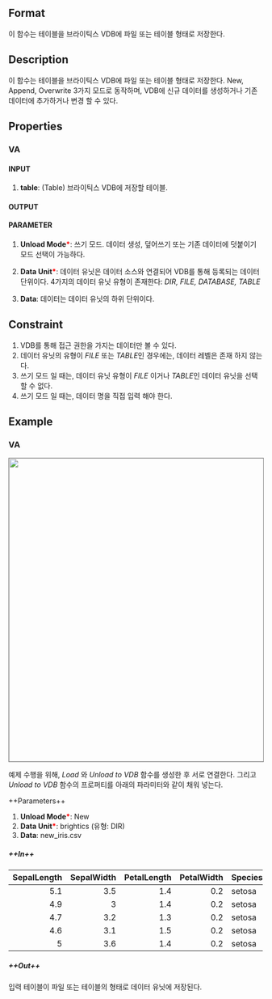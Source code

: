 ## Format
이 함수는 테이블을 브라이틱스 VDB에 파일 또는 테이블 형태로 저장한다.

## Description
이 함수는 테이블을 브라이틱스 VDB에 파일 또는 테이블 형태로 저장한다. New, Append, Overwrite 3가지 모드로 동작하며, VDB에 신규 데이터를 생성하거나 기존 데이터에 추가하거나 변경 할 수 있다.  

## Properties
### VA
#### INPUT
1. **table**: (Table) 브라이틱스 VDB에 저장할 테이블.
#### OUTPUT
#### PARAMETER
1. **Unload Mode**<b style="color:red">*</b>: 쓰기 모드. 데이터 생성, 덮어쓰기 또는 기존 데이터에 덧붙이기 모드 선택이 가능하다.

2. **Data Unit**<b style="color:red">*</b>: 데이터 유닛은 데이터 소스와 연결되어 VDB를 통해 등록되는 데이터 단위이다. 
4가지의 데이터 유닛 유형이 존재한다: *DIR, FILE, DATABASE, TABLE* 

3. **Data**: 데이터는 데이터 유닛의 하위 단위이다.

## Constraint
1. VDB를 통해 접근 권한을 가지는 데이터만 볼 수 있다. 
2. 데이터 유닛의 유형이 *FILE* 또는 *TABLE*인 경우에는, 데이터 레벨은 존재 하지 않는다.
3. 쓰기 모드 일 때는, 데이터 유닛 유형이 *FILE* 이거나 *TABLE*인 데이터 유닛을 선택할 수 없다. 
4. 쓰기 모드 일 때는, 데이터 명을 직접 입력 해야 한다.

## Example
### VA

<img src="/static/help/python/sample_model_img/unload_to_vdb.PNG"  width="600px" style="border: 1px solid gray" >

예제 수행을 위해, *Load* 와  *Unload to VDB* 함수를 생성한 후 서로 연결한다.
그리고 *Unload to VDB* 함수의 프로퍼티를 아래의 파라미터와 같이 채워 넣는다.

++Parameters++
1. **Unload Mode**<b style="color:red">*</b>: New
2. **Data Unit**<b style="color:red">*</b>: brightics (유형: DIR)
3. **Data**: new_iris.csv


##### ++In++
|SepalLength|SepalWidth|PetalLength|PetalWidth|Species|
|--:|--:|--:|--:|:--|
|5.1|3.5|1.4|0.2|setosa|
|4.9|3|1.4|0.2|setosa|
|4.7|3.2|1.3|0.2|setosa|
|4.6|3.1|1.5|0.2|setosa|
|5|3.6|1.4|0.2|setosa|


##### ++Out++
입력 테이블이 파일 또는 테이블의 형태로 데이터 유닛에 저장된다.
